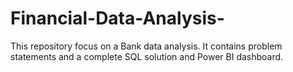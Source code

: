 # Financial-Data-Analysis-
This repository focus on a Bank data analysis. It contains problem statements and a complete SQL solution and Power BI dashboard. 

